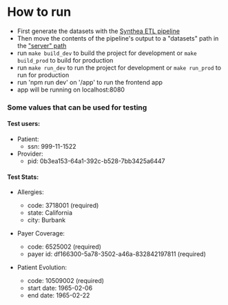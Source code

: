 # How to run

- First generate the datasets with the [Synthea ETL pipeline](./synthea/)
- Then move the contents of the pipeline's output to a "datasets" path in the ["server" path](./server/)
- run `make build_dev` to build the project for development or `make build_prod` to build for production
- run `make run_dev` to run the project for development or `make run_prod` to run for production
- run 'npm run dev' on '/app' to run the frontend app
- app will be running on localhost:8080

### Some values that can be used for testing

#### Test users:

- Patient:
  - ssn: 999-11-1522
- Provider:
  - pid: 0b3ea153-64a1-392c-b528-7bb3425a6447

#### Test Stats:

- Allergies:

  - code: 3718001 (required)
  - state: California
  - city: Burbank

- Payer Coverage:

  - code: 6525002 (required)
  - payer id: df166300-5a78-3502-a46a-832842197811 (required)

- Patient Evolution:
  - code: 10509002 (required)
  - start date: 1965-02-06
  - end date: 1965-02-22
